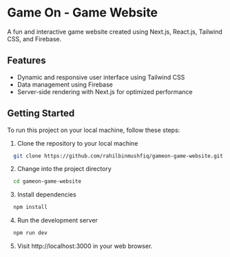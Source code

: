 # Game On - Game Website

A fun and interactive game website created using Next.js, React.js, Tailwind CSS, and Firebase.

## Features

- Dynamic and responsive user interface using Tailwind CSS
- Data management using Firebase
- Server-side rendering with Next.js for optimized performance

## Getting Started

To run this project on your local machine, follow these steps:

1. Clone the repository to your local machine

```bash
  git clone https://github.com/rahilbinmushfiq/gameon-game-website.git
```

2. Change into the project directory

```bash
  cd gameon-game-website
```

3. Install dependencies

```bash
  npm install
```

4. Run the development server

```bash
  npm run dev
```

5. Visit http://localhost:3000 in your web browser.

